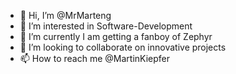 - 👋 Hi, I’m @MrMarteng
- 👀 I’m interested in Software-Development
- 🌱 I’m currently I am getting a fanboy of Zephyr
- 💞️ I’m looking to collaborate on innovative projects
- 📫 How to reach me @MartinKiepfer

<!---
MrMarteng/MrMarteng is a ✨ special ✨ repository because its `README.md` (this file) appears on your GitHub profile.
You can click the Preview link to take a look at your changes.
--->

